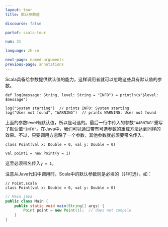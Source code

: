 ```yaml
---
layout: tour
title: 默认参数值

discourse: false

partof: scala-tour

num: 31

language: zh-cn

next-page: named-arguments
previous-page: annotations
---
```


Scala具备给参数提供默认值的能力，这样调用者就可以忽略这些具有默认值的参数。

```tut
def log(message: String, level: String = "INFO") = println(s"$level: $message")

log("System starting")  // prints INFO: System starting
log("User not found", "WARNING")  // prints WARNING: User not found
```

上面的参数level有默认值，所以是可选的。最后一行中传入的参数`"WARNING"`重写了默认值`"INFO"`。在Java中，我们可以通过带有可选参数的重载方法达到同样的效果。不过，只要调用方忽略了一个参数，其他参数就必须要带名传入。

```tut
class Point(val x: Double = 0, val y: Double = 0)

val point1 = new Point(y = 1)
```
这里必须带名传入`y = 1`。

注意从Java代码中调用时，Scala中的默认参数则是必填的（非可选），如：

```tut
// Point.scala
class Point(val x: Double = 0, val y: Double = 0)
```

```java
// Main.java
public class Main {
    public static void main(String[] args) {
        Point point = new Point(1);  // does not compile
    }
}
```
